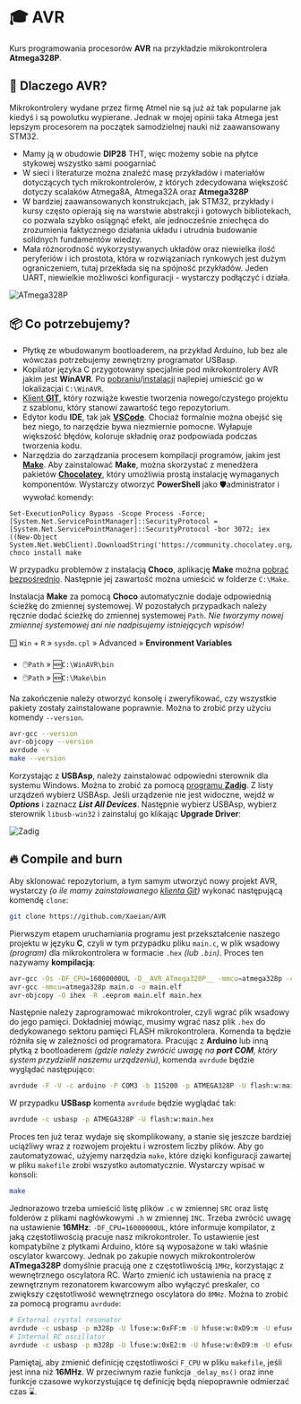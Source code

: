 # 🎓 AVR

Kurs programowania procesorów **AVR** na przykładzie mikrokontrolera **Atmega328P**.

## 🤔 Dlaczego AVR?

Mikrokontrolery wydane przez firmę Atmel nie są już aż tak popularne jak kiedyś i są powolutku wypierane. Jednak w mojej opinii taka Atmega jest lepszym procesorem na początek samodzielnej nauki niż zaawansowany STM32.

- Mamy ją w obudowie **DIP28** THT, więc możemy sobie na płytce stykowej wszystko sami poogarniać
- W sieci i literaturze można znaleźć masę przykładów i materiałów dotyczących tych mikrokontrolerów, z których zdecydowana większość dotyczy scalaków Atmega8A, Atmega32A oraz **Atmega328P**
- W bardziej zaawansowanych konstrukcjach, jak STM32, przykłady i kursy często opierają się na warstwie abstrakcji i gotowych bibliotekach, co pozwala szybko osiągnąć efekt, ale jednocześnie zniechęca do zrozumienia faktycznego działania układu i utrudnia budowanie solidnych fundamentów wiedzy.
- Mała różnorodność wykorzystywanych układów oraz niewielka ilość peryferiów i ich prostota, która w rozwiązaniach rynkowych jest dużym ograniczeniem, tutaj przekłada się na spójność przykładów. Jeden UART, niewielkie możliwości konfiguracji - wystarczy podłączyć i działa.

![ATmega328P](http://sqrt.pl/img/atmega328p.png)

## 📦 Co potrzebujemy?

- Płytkę ze wbudowanym bootloaderem, na przykład Arduino, lub bez ale wówczas potrzebujemy zewnętrzny programator USBasp.
- Kopilator języka C przygotowany specjalnie pod mikrokontrolery AVR jakim jest **WinAVR**. Po [pobraniu](https://sqrt.pl/WinAVR.zip)/[instalacji](https://winavr.sourceforge.net/download.html) najlepiej umieścić go w lokalizacjai `C:\WinAVR`.
- [Klient **GIT**](https://git-scm.com/download/win), który rozwiąże kwestie tworzenia nowego/czystego projektu z szablonu, który stanowi zawartość tego repozytorium.
- Edytor kodu **IDE**, tak jak [**VSCode**](https://code.visualstudio.com/). Chociaż formalnie można obejść się bez niego, to narzędzie bywa niezmiernie pomocne. Wyłapuje większość błędów, koloruje składnię oraz podpowiada podczas tworzenia kodu.
- Narzędzia do zarządzania procesem kompilacji programów, jakim jest [**Make**](https://www.gnu.org/software/make/). Aby zainstalować **Make**, można skorzystać z menedżera pakietów [**Chocolatey**](https://chocolatey.org/), który umożliwia prostą instalację wymaganych komponentów. Wystarczy otworzyć **PowerShell** jako 🛡️administrator i wywołać komendy:

```
Set-ExecutionPolicy Bypass -Scope Process -Force; [System.Net.ServicePointManager]::SecurityProtocol = [System.Net.ServicePointManager]::SecurityProtocol -bor 3072; iex ((New-Object System.Net.WebClient).DownloadString('https://community.chocolatey.org/install.ps1'))
choco install make
```

W przypadku problemów z instalacją **Choco**, aplikację **Make** można [pobrać bezpośrednio](https://sqrt.pl/Make.zip). Następnie jej zawartość można umieścić w folderze `C:\Make`.

Instalacja **Make** za pomocą **Choco** automatycznie dodaje odpowiednią ścieżkę do zmiennej systemowej. W pozostałych przypadkach należy ręcznie dodać ścieżkę do zmiennej systemowej `Path`. _Nie tworzymy nowej zmiennej systemowej ani nie nadpisujemy istniejących wpisów!_

🪟 `Win` + `R` » `sysdm.cpl` » Advanced » **Environment Variables**

- 🖱️`Path` » 🆕`C:\WinAVR\bin`
- 🖱️`Path` » 🆕`C:\Make\bin`

Na zakończenie należy otworzyć konsolę i zweryfikować, czy wszystkie pakiety zostały zainstalowane poprawnie. Można to zrobić przy użyciu komendy `--version`.

```sh
avr-gcc --version
avr-objcopy --version
avrdude -v
make --version
```

Korzystając z **USBAsp**, należy zainstalować odpowiedni sterownik dla systemu Windows. Można to zrobić za pomocą [programu **Zadig**](https://zadig.akeo.ie/). Z listy urządzeń wybierz USBAsp. Jeśli urządzenie nie jest widoczne, wejdź w **_Options_** i zaznacz **_List All Devices_**. Następnie wybierz USBAsp, wybierz sterownik `libusb-win32` i zainstaluj go klikając **Upgrade Driver**:

![Zadig](https://sqrt.pl/img/zadig.png)

## 🔥 Compile and burn

Aby sklonować repozytorium, a tym samym utworzyć nowy projekt AVR, wystarczy _(o ile mamy zainstalowanego [klienta Git](https://git-scm.com/download/win))_ wykonać następującą komendę `clone`:

```sh
git clone https://github.com/Xaeian/AVR
```

Pierwszym etapem uruchamiania programu jest przekształcenie naszego projektu w języku **C**, czyli w tym przypadku pliku `main.c`, w plik wsadowy _(program)_ dla mikrokontrolera w formacie `.hex` _(lub `.bin`)_. Proces ten nazywamy **kompilacją**:

```sh
avr-gcc -Os -DF_CPU=16000000UL -D__AVR_ATmega328P__ -mmcu=atmega328p -c -o main.o main.c
avr-gcc -mmcu=atmega328p main.o -o main.elf
avr-objcopy -O ihex -R .eeprom main.elf main.hex
```

Następnie należy zaprogramować mikrokontroler, czyli wgrać plik wsadowy do jego pamięci. Dokładniej mówiąc, musimy wgrać nasz plik `.hex` do dedykowanego sektoru pamięci FLASH mikrokontrolera. Komenda ta będzie różniła się w zależności od programatora. Pracując z **Arduino** lub inną płytką z bootloaderem _(gdzie należy zwrócić uwagę na **port COM**, który system przydzielił naszemu urządzeniu)_, komenda `avrdude` będzie wyglądać następująco:

```sh
avrdude -F -V -c arduino -P COM3 -b 115200 -p ATMEGA328P -U flash:w:main.hex
```

W przypadku **USBasp** komenta `avrdude` będzie wyglądać tak:

```sh
avrdude -c usbasp -p ATMEGA328P -U flash:w:main.hex
```

Proces ten już teraz wydaje się skomplikowany, a stanie się jeszcze bardziej uciążliwy wraz z rozwojem projektu i wzrostem liczby plików. Aby go zautomatyzować, użyjemy narzędzia `make`, które dzięki konfiguracji zawartej w pliku `makefile` zrobi wszystko automatycznie. Wystarczy wpisać w konsoli:

```sh
make
```

Jednorazowo trzeba umieścić listę plików `.c` w zmiennej `SRC` oraz listę folderów z plikami nagłówkowymi `.h` w zmiennej `INC`. Trzeba zwrócić uwagę na ustawienie **16MHz**: `-DF_CPU=16000000UL`, które informuje kompilator, z jaką częstotliwością pracuje nasz mikrokontroler. To ustawienie jest kompatybilne z płytkami Arduino, które są wyposażone w taki właśnie oscylator kwarcowy. Jednak po zakupie nowych mikrokontrolerów **ATmega328P** domyślnie pracują one z częstotliwością `1MHz`, korzystając z wewnętrznego oscylatora RC. Warto zmienić ich ustawienia na pracę z zewnętrznym rezonatorem kwarcowym albo wyłączyć preskaler, co zwiększy częstotliwość wewnętrznego oscylatora do `8MHz`. Można to zrobić za pomocą programu `avrdude`:

```bash
# External crystal resonator
avrdude -c usbasp -p m328p -U lfuse:w:0xFF:m -U hfuse:w:0xD9:m -U efuse:w:0xFF:m
# Internal RC oscillator
avrdude -c usbasp -p m328p -U lfuse:w:0xE2:m -U hfuse:w:0xD9:m -U efuse:w:0xFF:m
```

Pamiętaj, aby zmienić definicję częstotliwości `F_CPU` w pliku `makefile`, jeśli jest inna niż **16MHz**. W przeciwnym razie funkcja `_delay_ms()` oraz inne funkcje czasowe wykorzystujące tę definicję będą niepoprawnie odmierzać czas ⌛.
